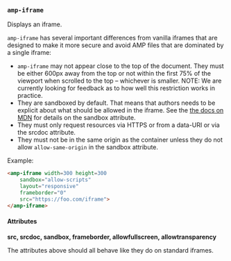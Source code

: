 <!---
Copyright 2015 The AMP HTML Authors. All Rights Reserved.

Licensed under the Apache License, Version 2.0 (the "License");
you may not use this file except in compliance with the License.
You may obtain a copy of the License at

      http://www.apache.org/licenses/LICENSE-2.0

Unless required by applicable law or agreed to in writing, software
distributed under the License is distributed on an "AS-IS" BASIS,
WITHOUT WARRANTIES OR CONDITIONS OF ANY KIND, either express or implied.
See the License for the specific language governing permissions and
limitations under the License.
-->

### <a name="amp-iframe"></a> `amp-iframe`

Displays an iframe.

`amp-iframe` has several important differences from vanilla iframes that are designed to make it more secure and avoid AMP files that are dominated by a single iframe:

- `amp-iframe` may not appear close to the top of the document. They must be either 600px away from the top or not within the first 75% of the viewport when scrolled to the top – whichever is smaller. NOTE: We are currently looking for feedback as to how well this restriction works in practice.
- They are sandboxed by default. That means that authors needs to be explicit about what should be allowed in the iframe. See the [the docs on MDN](https://developer.mozilla.org/en-US/docs/Web/HTML/Element/iframe) for details on the sandbox attribute.
- They must only request resources via HTTPS or from a data-URI or via the srcdoc attribute.
- They must not be in the same origin as the container unless they do not allow `allow-same-origin` in the sandbox attribute.

Example:
```html
<amp-iframe width=300 height=300
    sandbox="allow-scripts"
    layout="responsive"
    frameborder="0"
    src="https://foo.com/iframe">
</amp-iframe>
```

#### Attributes

**src, srcdoc, sandbox, frameborder, allowfullscreen, allowtransparency**

The attributes above should all behave like they do on standard iframes.
